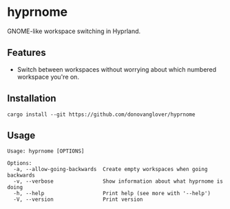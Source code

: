 # hyprnome

GNOME-like workspace switching in Hyprland.

## Features

- Switch between workspaces without worrying about which numbered workspace you're on.

## Installation

```fish
cargo install --git https://github.com/donovanglover/hyprnome
```

## Usage

```man
Usage: hyprnome [OPTIONS]

Options:
  -a, --allow-going-backwards  Create empty workspaces when going backwards
  -v, --verbose                Show information about what hyprnome is doing
  -h, --help                   Print help (see more with '--help')
  -V, --version                Print version
```
